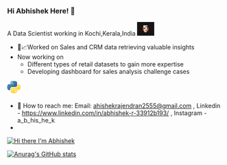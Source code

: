 ### Hi Abhishek Here! 👋
A Data Scientist working in Kochi,Kerala,India
<img height="32" width="40" src="https://github.com/AbhishekRajendran/AbhishekRajendran/blob/DataAnalysis/original-ff88a2aa29b55f47aed827e9d38e4260.webp" />
- 🔭:chart_with_upwards_trend:Worked on Sales and CRM data retrieving valuable insights
- Now working on
   + Different types of retail datasets to gain more expertise
   + Developing dashboard for sales analysis challenge cases

<img height="32" width="32" src="https://github.com/AbhishekRajendran/AbhishekRajendran/blob/DataAnalysis/Python-logo-notext.svg.webp" />

- :e-mail: How to reach me: Email: ahishekrajendran2555@gmail.com , Linkedin - https://www.linkedin.com/in/abhishek-r-33912b193/ , Instagram  - a_b_his_he_k
-  
[![Hi there I'm Abhishek](https://github-readme-stats.vercel.app/api?username=AbhishekRajendran)](https://github.com/anuraghazra/github-readme-stats)

[![Anurag's GitHub stats](https://github-readme-stats.vercel.app/api?username=anuraghazra)](https://github.com/anuraghazra/github-readme-stats)
